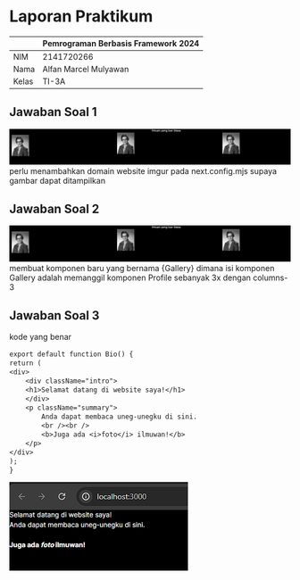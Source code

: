 # Laporan Praktikum
|  | Pemrograman Berbasis Framework 2024 |
| ----------- | --------- |
| NIM | 2141720266 |
| Nama | Alfan Marcel Mulyawan |
| Kelas | TI-3A |

## Jawaban Soal 1
![round](assets\01.png)
perlu menambahkan domain website imgur pada next.config.mjs supaya gambar dapat ditampilkan

## Jawaban Soal 2
![round](assets\01.png)
membuat komponen baru yang bernama {Gallery} dimana isi komponen Gallery adalah memanggil komponen Profile sebanyak 3x dengan columns-3

## Jawaban Soal 3
kode yang benar

    export default function Bio() {
    return (
    <div>
        <div className="intro">
        <h1>Selamat datang di website saya!</h1>
        </div>
        <p className="summary">
            Anda dapat membaca uneg-unegku di sini.
            <br /><br />
            <b>Juga ada <i>foto</i> ilmuwan!</b>
        </p>
    </div>
    );
    }
![round](assets\02.png)
